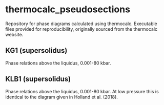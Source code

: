 # thermocalc_pseudosections
Repository for phase diagrams calculated using thermocalc. Executable files provided for reproducibility, originally sourced from the thermocalc website.

## KG1 (supersolidus)
Phase relations above the liquidus, 0.001-80 kbar.

## KLB1 (supersolidus)
Phase relations above the liquidus, 0.001-80 kbar. At low pressure this is identical to the diagram given in Holland et al. (2018).
